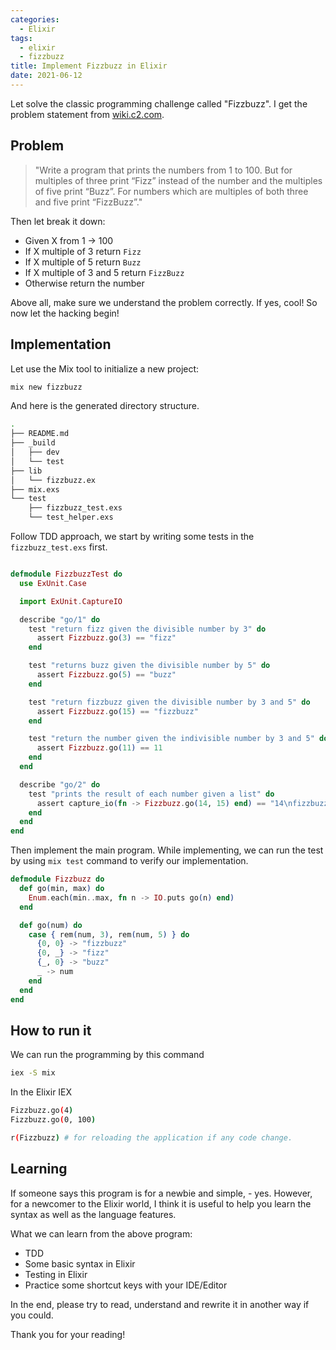 ```yaml
---
categories:
  - Elixir
tags:
  - elixir
  - fizzbuzz
title: Implement Fizzbuzz in Elixir
date: 2021-06-12
---
```



Let solve the classic programming challenge called "Fizzbuzz". I get the problem statement from [wiki.c2.com](https://wiki.c2.com/?FizzBuzzTest).

## Problem

> "Write a program that prints the numbers from 1 to 100. But for multiples of three print “Fizz” instead of the number and the multiples of five print “Buzz”. For numbers which are multiples of both three and five print “FizzBuzz”."

Then let break it down:

- Given X from 1 -> 100
- If X multiple of 3 return `Fizz`
- If X multiple of 5 return `Buzz`
- If X multiple of 3 and 5 return `FizzBuzz`
- Otherwise return the number

Above all, make sure we understand the problem correctly. If yes, cool! So now let the hacking begin!

## Implementation

Let use the Mix tool to initialize a new project:

```bash
mix new fizzbuzz
```

And here is the generated directory structure.

```bash
.
├── README.md
├── _build
│   ├── dev
│   └── test
├── lib
│   └── fizzbuzz.ex
├── mix.exs
└── test
    ├── fizzbuzz_test.exs
    └── test_helper.exs
```

Follow TDD approach, we start by writing some tests in the `fizzbuzz_test.exs` first.

```elixir

defmodule FizzbuzzTest do
  use ExUnit.Case

  import ExUnit.CaptureIO

  describe "go/1" do
    test "return fizz given the divisible number by 3" do
      assert Fizzbuzz.go(3) == "fizz"
    end

    test "returns buzz given the divisible number by 5" do
      assert Fizzbuzz.go(5) == "buzz"
    end

    test "return fizzbuzz given the divisible number by 3 and 5" do
      assert Fizzbuzz.go(15) == "fizzbuzz"
    end

    test "return the number given the indivisible number by 3 and 5" do
      assert Fizzbuzz.go(11) == 11
    end
  end

  describe "go/2" do
    test "prints the result of each number given a list" do
      assert capture_io(fn -> Fizzbuzz.go(14, 15) end) == "14\nfizzbuzz\n"
    end
  end
end

```

Then implement the main program. While implementing, we can run the test by using `mix test` command to verify our implementation.

```elixir
defmodule Fizzbuzz do
  def go(min, max) do
    Enum.each(min..max, fn n -> IO.puts go(n) end)
  end

  def go(num) do
    case { rem(num, 3), rem(num, 5) } do
      {0, 0} -> "fizzbuzz"
      {0, _} -> "fizz"
      {_, 0} -> "buzz"
      _ -> num
    end
  end
end
```

## How to run it

We can run the programming by this command

```bash
iex -S mix
```

In the Elixir IEX

```bash
Fizzbuzz.go(4)
Fizzbuzz.go(0, 100)

r(Fizzbuzz) # for reloading the application if any code change.
```

## Learning

If someone says this program is for a newbie and simple, - yes. However, for a newcomer to the Elixir world, I think it is useful to help you learn the syntax as well as the language features.

What we can learn from the above program:

- TDD
- Some basic syntax in Elixir
- Testing in Elixir
- Practice some shortcut keys with your IDE/Editor

In the end, please try to read, understand and rewrite it in another way if you could.

Thank you for your reading!

